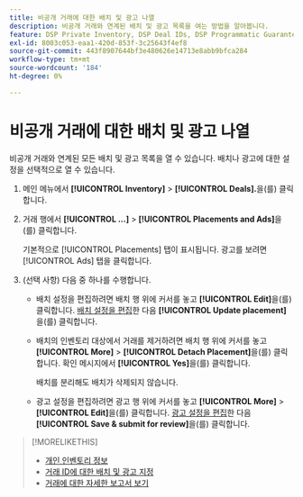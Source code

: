 ```yaml
---
title: 비공개 거래에 대한 배치 및 광고 나열
description: 비공개 거래와 연계된 배치 및 광고 목록을 여는 방법을 알아봅니다.
feature: DSP Private Inventory, DSP Deal IDs, DSP Programmatic Guaranteed Deals
exl-id: 8003c053-eaa1-420d-853f-3c25643f4ef8
source-git-commit: 443f8907644bf3e480626e14713e8abb9bfca284
workflow-type: tm+mt
source-wordcount: '184'
ht-degree: 0%

---
```


# 비공개 거래에 대한 배치 및 광고 나열

비공개 거래와 연계된 모든 배치 및 광고 목록을 열 수 있습니다. 배치나 광고에 대한 설정을 선택적으로 열 수 있습니다.

1. 메인 메뉴에서 **[!UICONTROL Inventory]** > **[!UICONTROL Deals].**&#x200B;을(를) 클릭합니다.

1. 거래 행에서 **[!UICONTROL ...]** > **[!UICONTROL Placements and Ads]**&#x200B;을(를) 클릭합니다.

   기본적으로 [!UICONTROL Placements] 탭이 표시됩니다. 광고를 보려면 [!UICONTROL Ads] 탭을 클릭합니다.

1. (선택 사항) 다음 중 하나를 수행합니다.

   * 배치 설정을 편집하려면 배치 행 위에 커서를 놓고 **[!UICONTROL Edit]**&#x200B;을(를) 클릭합니다. [배치 설정을 편집](/help/dsp/campaign-management/placements/placement-settings.md)한 다음 **[!UICONTROL Update placement]**&#x200B;을(를) 클릭합니다.

   * 배치의 인벤토리 대상에서 거래를 제거하려면 배치 행 위에 커서를 놓고 **[!UICONTROL More]** > **[!UICONTROL Detach Placement]**&#x200B;을(를) 클릭합니다. 확인 메시지에서 **[!UICONTROL Yes]**&#x200B;을(를) 클릭합니다.

     배치를 분리해도 배치가 삭제되지 않습니다.

   * 광고 설정을 편집하려면 광고 행 위에 커서를 놓고 **[!UICONTROL More]** > **[!UICONTROL Edit]**&#x200B;을(를) 클릭합니다. [광고 설정을 편집](/help/dsp/campaign-management/ads/ad-edit.md)한 다음 **[!UICONTROL Save & submit for review]**&#x200B;을(를) 클릭합니다.

>[!MORELIKETHIS]
>
>* [개인 인벤토리 정보](private-inventory-about.md)
>* [거래 ID에 대한 배치 및 광고 지정](deal-id-attach-placements.md)
>* [거래에 대한 자세한 보고서 보기](deal-view-report.md)
